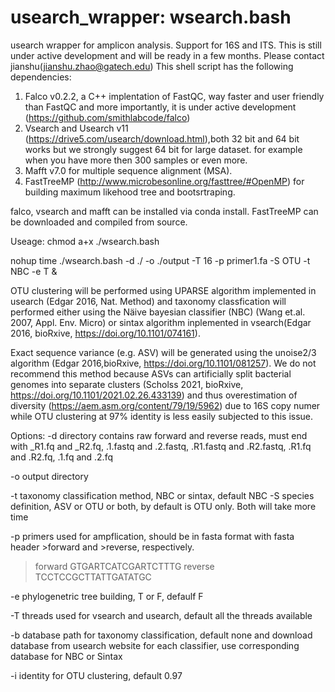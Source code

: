 # usearch_wrapper: wsearch.bash
usearch wrapper for amplicon analysis. Support for 16S and ITS. This is still under active development and will be ready in a few months. Please contact jianshu(jianshu.zhao@gatech.edu)
This shell script has the following dependencies:

1. Falco v0.2.2, a C++ implentation of FastQC, way faster and user friendly than FastQC and more importantly, it is under active development (https://github.com/smithlabcode/falco)
2. Vsearch and Usearch v11 (https://drive5.com/usearch/download.html),both 32 bit and 64 bit works but we strongly suggest 64 bit for large dataset. for example when you have more then 300 samples or even more.
3. Mafft v7.0 for multiple sequence alignment (MSA).
4. FastTreeMP (http://www.microbesonline.org/fasttree/#OpenMP) for building maximum likehood tree and bootsrtraping.

falco, vsearch and mafft can be installed via conda install. FastTreeMP can be downloaded and compiled from source.




Useage: chmod a+x ./wsearch.bash

nohup time ./wsearch.bash -d ./ -o ./output -T 16 -p primer1.fa -S OTU -t NBC -e T &

OTU clustering will be performed using UPARSE algorithm implemented in usearch (Edgar 2016, Nat. Method) and taxonomy classfication will performed either using the Näive bayesian classifier (NBC) (Wang et.al. 2007, Appl. Env. Micro) or sintax algorithm inplemented in vsearch(Edgar 2016, bioRxive, https://doi.org/10.1101/074161).

Exact sequence variance (e.g. ASV) will be generated using the unoise2/3 algorithm (Edgar 2016,bioRxive, https://doi.org/10.1101/081257). We do not recommend this method because ASVs can artificially split bacterial genomes into separate clusters (Scholss 2021, bioRxive, https://doi.org/10.1101/2021.02.26.433139) and thus overestimation of diversity (https://aem.asm.org/content/79/19/5962) due to 16S copy numer while OTU clustering at 97% identity is less easily subjected to this issue.

Options:
-d directory contains raw forward and reverse reads, must end with _R1.fq and _R2.fq, .1.fastq and .2.fastq, .R1.fastq and .R2.fastq, .R1.fq and .R2.fq, .1.fq and .2.fq

-o output directory

-t taxonomy classification method, NBC or sintax, default NBC -S species definition, ASV or OTU or both, by default is OTU only. Both will take more time

-p primers used for ampflication, should be in fasta format with fasta header >forward and >reverse, respectively. 

  >forward
  GTGARTCATCGARTCTTTG
  >reverse
  TCCTCCGCTTATTGATATGC

-e phylogenetric tree building, T or F, defaulf F

-T threads used for vsearch and usearch, default all the threads available

-b database path for taxonomy classification, default none and download database from usearch website for each classifier, use corresponding database for NBC or Sintax

-i identity for OTU clustering, default 0.97
